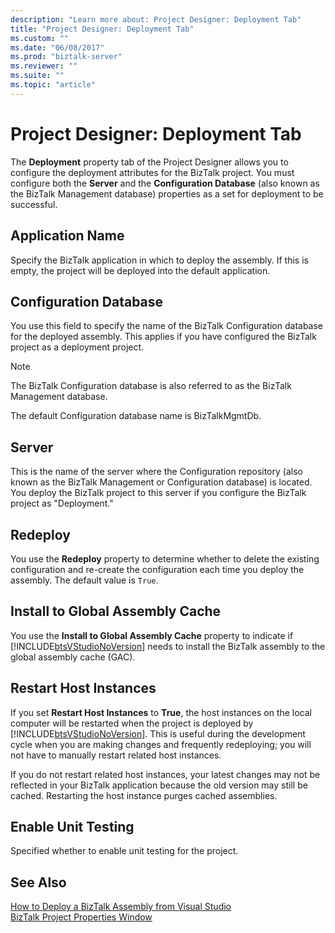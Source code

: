 ```yaml
---
description: "Learn more about: Project Designer: Deployment Tab"
title: "Project Designer: Deployment Tab"
ms.custom: ""
ms.date: "06/08/2017"
ms.prod: "biztalk-server"
ms.reviewer: ""
ms.suite: ""
ms.topic: "article"
---
```

# Project Designer: Deployment Tab
The **Deployment** property tab of the Project Designer allows you to configure the deployment attributes for the BizTalk project. You must configure both the **Server** and the **Configuration Database** (also known as the BizTalk Management database) properties as a set for deployment to be successful.  
  
## Application Name  
 Specify the BizTalk application in which to deploy the assembly. If this is empty, the project will be deployed into the default application.  
  
## Configuration Database  
 You use this field to specify the name of the BizTalk Configuration database for the deployed assembly. This applies if you have configured the BizTalk project as a deployment project.  
  
> [!NOTE]
>  The BizTalk Configuration database is also referred to as the BizTalk Management database.  
  
 The default Configuration database name is BizTalkMgmtDb.  
  
## Server  
 This is the name of the server where the Configuration repository (also known as the BizTalk Management or Configuration database) is located. You deploy the BizTalk project to this server if you configure the BizTalk project as "Deployment."  
  
## Redeploy  
 You use the **Redeploy** property to determine whether to delete the existing configuration and re-create the configuration each time you deploy the assembly. The default value is `True`.  
  
## Install to Global Assembly Cache  
 You use the **Install to Global Assembly Cache** property to indicate if [!INCLUDE[btsVStudioNoVersion](../includes/btsvstudionoversion-md.md)] needs to install the BizTalk assembly to the global assembly cache (GAC).  
  
## Restart Host Instances  
 If you set **Restart Host Instances** to **True**, the host instances on the local computer will be restarted when the project is deployed by [!INCLUDE[btsVStudioNoVersion](../includes/btsvstudionoversion-md.md)]. This is useful during the development cycle when you are making changes and frequently redeploying; you will not have to manually restart related host instances.  
  
 If you do not restart related host instances, your latest changes may not be reflected in your BizTalk application because the old version may still be cached. Restarting the host instance purges cached assemblies.  
  
## Enable Unit Testing  
 Specified whether to enable unit testing for the project.  
  
## See Also  
 [How to Deploy a BizTalk Assembly from Visual Studio](../core/how-to-deploy-a-biztalk-assembly-from-visual-studio.md)   
 [BizTalk Project Properties Window](../core/biztalk-project-properties-window.md)

